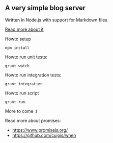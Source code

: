 ## A very simple blog server

Written in Node.js with support for Markdown files.

[Read more about it](https://github.com/5orenso/simple-blog/blob/master/content/articles/wiki/wiki.md)

Howto setup

    npm install
    

Howto run unit tests:

    grunt watch
    

Howto run integration tests:

    grunt integration

    
Howto run script

    grunt run
    

More to come :)

Read more about promises:

- https://www.promisejs.org/
- https://github.com/cujojs/when

